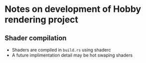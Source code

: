 # Notes on development of Hobby rendering project

## Shader compilation
- Shaders are compiled in `build.rs` using shaderc
- A future implimentation detail may be hot swaping shaders